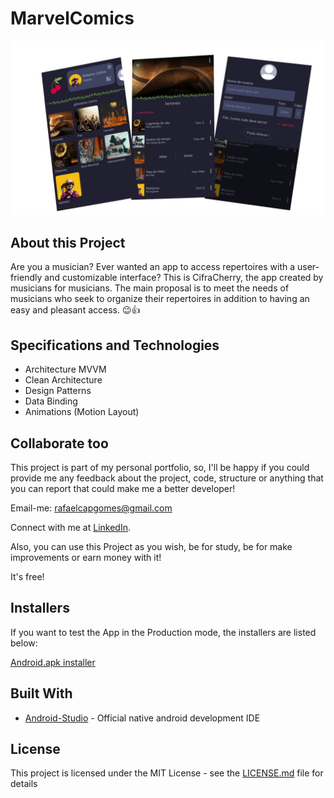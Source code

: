 # MarvelComics

![Preview-Screens](https://github.com/rafaelkapi/CifraCherry/blob/main/screenshot.png)


## About this Project

Are you a musician? Ever wanted an app to access repertoires with a user-friendly and customizable interface?
This is CifraCherry, the app created by musicians for musicians. The main proposal is to meet the needs of musicians who seek to organize their repertoires in addition to having an easy and pleasant access. 😉👍

## Specifications and Technologies

- Architecture MVVM
- Clean Architecture
- Design Patterns
- Data Binding
- Animations (Motion Layout)


## Collaborate too

This project is part of my personal portfolio, so, I'll be happy if you could provide me any feedback about the project,
code, structure or anything that you can report that could make me a better developer!

Email-me: rafaelcapgomes@gmail.com

Connect with me at [LinkedIn](https://www.linkedin.com/in/rafael-araujo-206819181).

Also, you can use this Project as you wish, be for study, be for make improvements or earn money with it!

It's free!


## Installers

If you want to test the App in the Production mode, the installers are listed below:

[Android.apk installer](https://drive.google.com/file/d/1qXq5USIffw7trj7oxL9Ga6vqbQZX_O3u/view?usp=sharing)


## Built With

- [Android-Studio](https://developer.android.com/studio/preview?hl=pt) - Official native android development IDE


## License

This project is licensed under the MIT License - see the [LICENSE.md](https://github.com/steniowagner/mindCast/blob/master/LICENSE) file for details

 


 

 
